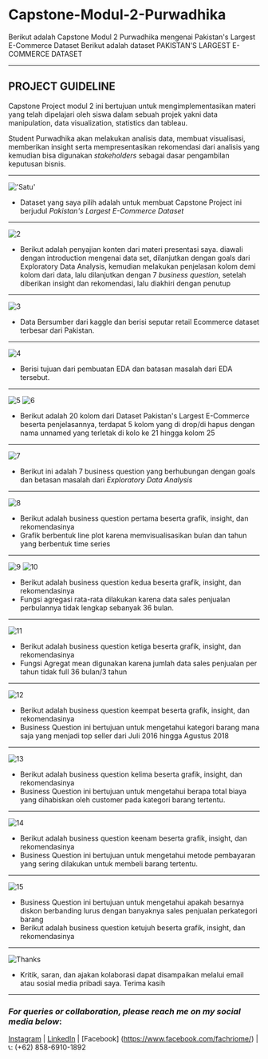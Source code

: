 # Capstone-Modul-2-Purwadhika
Berikut adalah Capstone Modul 2 Purwadhika mengenai Pakistan's Largest E-Commerce Dataset
Berikut adalah dataset PAKISTAN'S LARGEST E-COMMERCE DATASET
<hr>

## PROJECT GUIDELINE
Capstone Project modul 2 ini bertujuan untuk mengimplementasikan materi yang telah dipelajari oleh siswa dalam sebuah projek yakni data manipulation, data visualization, statistics dan tableau.

Student Purwadhika akan melakukan analisis data, membuat visualisasi, memberikan insight serta mempresentasikan rekomendasi dari analisis yang kemudian bisa digunakan *stakeholders* sebagai dasar pengambilan keputusan bisnis.

<hr>

!['Satu'](https://github.com/fachriomee/Capstone-Modul-2-Purwadhika/blob/main/1.jpg)
- Dataset yang saya pilih adalah untuk membuat Capstone Project ini berjudul *Pakistan's Largest E-Commerce Dataset*
<hr>

![2](https://github.com/fachriomee/Capstone-Modul-2-Purwadhika/blob/main/2.jpg)
- Berikut adalah penyajian konten dari materi presentasi saya. diawali dengan introduction mengenai data set, dilanjutkan dengan goals dari Exploratory Data Analysis, kemudian melakukan penjelasan kolom demi kolom dari data, lalu dilanjutkan dengan 7 *business question*, setelah diberikan insight dan rekomendasi, lalu diakhiri dengan penutup
<hr>

![3](https://github.com/fachriomee/Capstone-Modul-2-Purwadhika/blob/main/3.jpg)
- Data Bersumber dari kaggle dan berisi seputar retail Ecommerce dataset terbesar dari Pakistan. 
<hr>

![4](https://github.com/fachriomee/Capstone-Modul-2-Purwadhika/blob/main/4.jpg)
- Berisi tujuan dari pembuatan EDA dan batasan masalah dari EDA tersebut.
<hr>

![5](https://github.com/fachriomee/Capstone-Modul-2-Purwadhika/blob/main/5.jpg)
![6](https://github.com/fachriomee/Capstone-Modul-2-Purwadhika/blob/main/6.jpg)
- Berikut adalah 20 kolom dari Dataset Pakistan's Largest E-Commerce beserta penjelasannya, terdapat 5 kolom yang di drop/di hapus dengan nama unnamed yang terletak di kolo ke 21 hingga kolom 25
<hr>

![7](https://github.com/fachriomee/Capstone-Modul-2-Purwadhika/blob/main/7.jpg)
- Berikut ini adalah 7 business question yang berhubungan dengan goals dan betasan masalah dari *Exploratory Data Analysis* 
<hr>

![8](https://github.com/fachriomee/Capstone-Modul-2-Purwadhika/blob/main/8.jpg)
- Berikut adalah business question pertama beserta grafik, insight, dan rekomendasinya
- Grafik berbentuk line plot karena memvisualisasikan bulan dan tahun yang berbentuk time series
<hr>

![9](https://github.com/fachriomee/Capstone-Modul-2-Purwadhika/blob/main/9.jpg)
![10](https://github.com/fachriomee/Capstone-Modul-2-Purwadhika/blob/main/10.jpg)
- Berikut adalah business question kedua beserta grafik, insight, dan rekomendasinya
- Fungsi agregasi rata-rata dilakukan karena data sales penjualan perbulannya tidak lengkap sebanyak 36 bulan.
<hr>

![11](https://github.com/fachriomee/Capstone-Modul-2-Purwadhika/blob/main/11.jpg)
- Berikut adalah business question ketiga beserta grafik, insight, dan rekomendasinya
- Fungsi Agregat mean digunakan karena jumlah data sales penjualan per tahun tidak full 36 bulan/3 tahun
<hr>

![12](https://github.com/fachriomee/Capstone-Modul-2-Purwadhika/blob/main/12.jpg)
- Berikut adalah business question keempat beserta grafik, insight, dan rekomendasinya
- Business Question ini bertujuan untuk mengetahui kategori barang mana saja yang menjadi top seller dari Juli 2016 hingga Agustus 2018
<hr>

![13](https://github.com/fachriomee/Capstone-Modul-2-Purwadhika/blob/main/13.jpg)
- Berikut adalah business question kelima beserta grafik, insight, dan rekomendasinya
- Business Question ini bertujuan untuk mengetahui berapa total biaya yang dihabiskan oleh customer pada kategori barang tertentu.
<hr>

![14](https://github.com/fachriomee/Capstone-Modul-2-Purwadhika/blob/main/14.jpg)
- Berikut adalah business question keenam beserta grafik, insight, dan rekomendasinya
- Business Question ini bertujuan untuk mengetahui metode pembayaran yang sering dilakukan untuk membeli barang tertentu.
<hr>

![15](https://github.com/fachriomee/Capstone-Modul-2-Purwadhika/blob/main/15.jpg)
- Business Question ini bertujuan untuk mengetahui apakah besarnya diskon berbanding lurus dengan banyaknya sales penjualan perkategori barang
- Berikut adalah business question ketujuh beserta grafik, insight, dan rekomendasinya
<hr>

![Thanks](https://github.com/fachriomee/Capstone-Modul-2-Purwadhika/blob/main/16.jpg)
- Kritik, saran, dan ajakan kolaborasi dapat disampaikan melalui email atau sosial media pribadi saya. Terima kasih
<hr>

### *For queries or collaboration, please reach me on my social media below*:
[Instagram](https://www.instagram.com/fachriome) |
[LinkedIn](https://www.linkedin.com/in/fachriome/) |
[Facebook] (https://www.facebook.com/fachriome/) |
📞: (+62) 858-6910-1892
